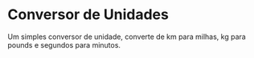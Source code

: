 # Conversor de Unidades
Um simples conversor de unidade, converte de km para milhas, kg para pounds e segundos para minutos.
